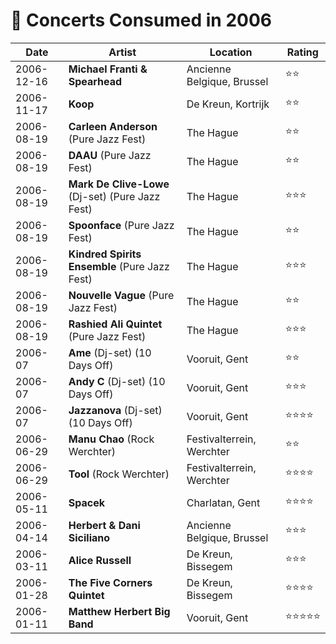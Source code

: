 # 🎤 Concerts Consumed in 2006

| Date | Artist | Location | Rating |
| --- | --- | --- | --- |
| 2006-12-16 | **Michael Franti & Spearhead** | Ancienne Belgique, Brussel | ⭐️⭐️ |
| 2006-11-17 | **Koop** | De Kreun, Kortrijk | ⭐️⭐️ |
| 2006-08-19 | **Carleen Anderson** (Pure Jazz Fest) | The Hague | ⭐️⭐️ |
| 2006-08-19 | **DAAU** (Pure Jazz Fest) | The Hague | ⭐️⭐️ |
| 2006-08-19 | **Mark De Clive-Lowe** (Dj-set) (Pure Jazz Fest) | The Hague | ⭐️⭐️⭐️ |
| 2006-08-19 | **Spoonface** (Pure Jazz Fest) | The Hague | ⭐️⭐️ |
| 2006-08-19 | **Kindred Spirits Ensemble** (Pure Jazz Fest) | The Hague | ⭐️⭐️⭐️ |
| 2006-08-19 | **Nouvelle Vague** (Pure Jazz Fest) | The Hague | ⭐️⭐️ |
| 2006-08-19 | **Rashied Ali Quintet** (Pure Jazz Fest) | The Hague | ⭐️⭐️⭐️ |
| 2006-07 | **Ame** (Dj-set) (10 Days Off) | Vooruit, Gent | ⭐️⭐️️ |
| 2006-07 | **Andy C** (Dj-set) (10 Days Off) | Vooruit, Gent | ⭐️⭐️️⭐️️ |
| 2006-07 | **Jazzanova** (Dj-set) (10 Days Off) | Vooruit, Gent | ⭐️⭐️️⭐️⭐️️ |
| 2006-06-29 | **Manu Chao** (Rock Werchter) | Festivalterrein, Werchter | ⭐️⭐️ |
| 2006-06-29 | **Tool** (Rock Werchter) | Festivalterrein, Werchter | ⭐️⭐️⭐️⭐️ |
| 2006-05-11 | **Spacek** | Charlatan, Gent | ⭐️⭐️⭐️⭐️ |
| 2006-04-14 | **Herbert & Dani Siciliano** | Ancienne Belgique, Brussel | ⭐️⭐️⭐️ |
| 2006-03-11 | **Alice Russell** | De Kreun, Bissegem | ⭐️⭐️⭐️ |
| 2006-01-28 | **The Five Corners Quintet** | De Kreun, Bissegem | ⭐️⭐️⭐️⭐️ |
| 2006-01-11 | **Matthew Herbert Big Band** | Vooruit, Gent | ⭐️⭐️⭐️⭐️⭐️ |
